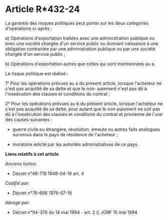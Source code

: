 # Article R*432-24

La garantie des risques politiques peut porter sur les deux catégories d'opérations ci-après :

a) Opérations d'exportation traitées avec une administration publique ou avec une société chargée d'un service public ou
donnant naissance à une obligation contractée par une administration publique ou par une société chargée d'un service
public ;

b) Opérations d'exportation autres que celles qui sont mentionnées au a.

Le risque politique est réalisé :

1° Pour les opérations prévues au a du présent article, lorsque l'acheteur ne s'est pas acquitté de sa dette et que le non-
paiement n'est pas dû à l'inexécution des clauses et conditions du contrat ;

2° Pour les opérations prévues au b du présent article, lorsque l'acheteur ne s'est pas acquitté de sa dette, pour autant que
le non-paiement ne soit pas dû à l'inexécution des clauses et conditions du contrat et provienne de l'une des causes
suivantes :

- guerre civile ou étrangère, révolution, émeute ou autres faits analogues survenus dans le pays de résidence de l'acheteur ;

- moratoire édicté par les autorités administratives de ce pays.

**Liens relatifs à cet article**

_Anciens textes_:

  - Décret n°48-719 1948-04-16 art. 4

_Codifié par_:

  - Décret n°76-666 1976-07-16

_Abrogé par_:

  - Décret n°94-376 du 14 mai 1994 - art. 2 () JORF 15 mai 1994

